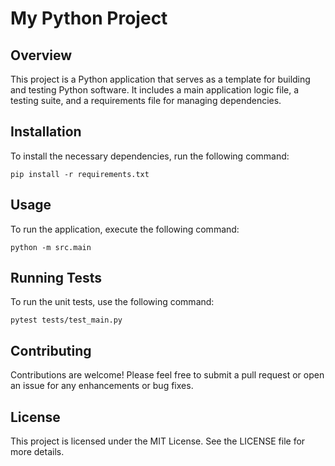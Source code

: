 # My Python Project

## Overview
This project is a Python application that serves as a template for building and testing Python software. It includes a main application logic file, a testing suite, and a requirements file for managing dependencies.

## Installation
To install the necessary dependencies, run the following command:

```
pip install -r requirements.txt
```

## Usage
To run the application, execute the following command:

```
python -m src.main
```

## Running Tests
To run the unit tests, use the following command:

```
pytest tests/test_main.py
```

## Contributing
Contributions are welcome! Please feel free to submit a pull request or open an issue for any enhancements or bug fixes.

## License
This project is licensed under the MIT License. See the LICENSE file for more details.